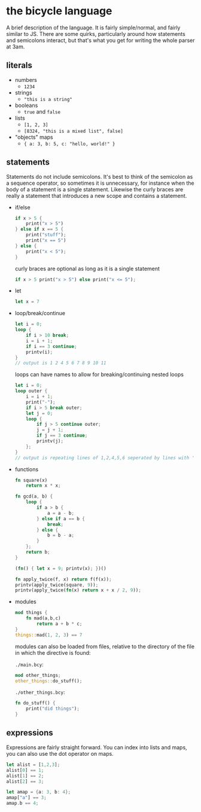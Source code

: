 # the bicycle language

A brief description of the language. It is fairly simple/normal, and fairly similar to JS. There are some quirks, particularly around how statements and semicolons interact, but that's what you get for writing the whole parser at 3am.

## literals
+ numbers
    - `1234`
+ strings
    - `"this is a string"`
+ booleans
    - `true` and `false`
+ lists
    - `[1, 2, 3]`
    - `[8324, "this is a mixed list", false]`
+ "objects" maps
    - `{ a: 3, b: 5, c: "hello, world!" }`

## statements
Statements do not include semicolons. It's best to think of the semicolon as a sequence operator, so sometimes it is unnecessary, for instance when the body of a statement is a single statement. Likewise the curly braces are really a statement that introduces a new scope and contains a statement. 

+ if/else
    ```rust
    if x > 5 {
        print("x > 5")
    } else if x == 5 {
        print("stuff");
        print("x == 5")
    } else {
        print("x < 5");
    }
    ```
    curly braces are optional as long as it is a single statement
    ```rust
    if x > 5 print("x > 5") else print("x <= 5");
    ```
+ let
    ```rust
    let x = 7
    ```
+ loop/break/continue
    ```rust
    let i = 0;
    loop {
        if i > 10 break;
        i = i + 1;
        if i == 3 continue;
        printv(i);
    }
    // output is 1 2 4 5 6 7 8 9 10 11
    ```
   loops can have names to allow for breaking/continuing nested loops
   ```rust
   let i = 0;
   loop outer {
       i = i + 1;
       print("-");
       if i > 5 break outer;
       let j = 0;
       loop {
           if j > 5 continue outer;
           j = j + 1;
           if j == 3 continue;
           printv(j);
       };
   } 
   // output is repeating lines of 1,2,4,5,6 seperated by lines with '-'
   ```
+ functions
    ```rust
    fn square(x)
        return x * x;

    fn gcd(a, b) {
        loop {
            if a > b {
                a = a - b;
            } else if a == b {
                break;
            } else {
                b = b - a;
            }
        };
        return b;
    }

    (fn() { let x = 9; printv(x); })()

    fn apply_twice(f, x) return f(f(x));
    printv(apply_twice(square, 9));
    printv(apply_twice(fn(x) return x + x / 2, 9));
    ```
+ modules
    ```rust
    mod things {
        fn mad(a,b,c)
            return a + b * c;
    }
    things::mad(1, 2, 3) == 7
    ```
    modules can also be loaded from files, relative to the directory of the file in which the directive is found:

    `./main.bcy`:
    ```rust
    mod other_things;
    other_things::do_stuff();
    ```
    `./other_things.bcy`:
    ```rust
    fn do_stuff() {
        print("did things");
    }
    ```

## expressions
Expressions are fairly straight forward. You can index into lists and maps, you can also use the dot operator on maps.

```rust
let alist = [1,2,3];
alist[0] == 1;
alist[1] == 2;
alist[2] == 3;

let amap = {a: 3, b: 4};
amap["a"] == 3;
amap.b == 4;
```